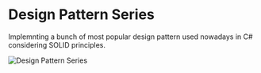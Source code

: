 # Design Pattern Series
Implemnting a bunch of most popular design pattern used nowadays in C# considering SOLID principles.

![Design Pattern Series](https://i.imgur.com/PHdnA9X.png)

